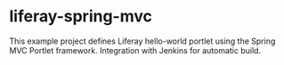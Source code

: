 liferay-spring-mvc
======================
This example project defines Liferay hello-world portlet using the Spring MVC Portlet framework.
Integration with Jenkins for automatic build.
